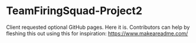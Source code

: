# TeamFiringSquad-Project2

Client requested optional GitHub pages. Here it is. Contributors can help by fleshing this out using this for inspiration: https://www.makeareadme.com/
